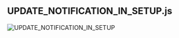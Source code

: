 ## UPDATE_NOTIFICATION_IN_SETUP.js
![UPDATE_NOTIFICATION_IN_SETUP](https://github.com/user-attachments/assets/363098a5-884b-4480-9899-953f645fc5e9)
